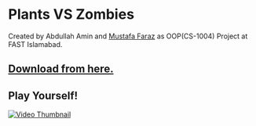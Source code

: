 # Plants VS Zombies
Created by Abdullah Amin and <a href="https://github.com/fsdev87">Mustafa Faraz</a>  as OOP(CS-1004) Project at FAST Islamabad.

## <a href="https://github.com/abdullahamin231/plantsVsZombies">Download from here.</a>
## Play Yourself!
[![Video Thumbnail](https://img.youtube.com/vi/dBhXeJdM7vU/0.jpg)](https://youtu.be/dBhXeJdM7vU?si=haNlCnBuz_lHj4Fo)
